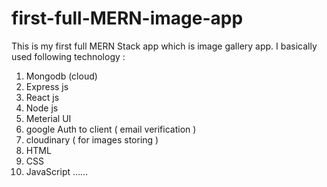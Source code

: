 # first-full-MERN-image-app
This is my first full MERN Stack app which is image gallery app.
I basically used following technology : 
1) Mongodb (cloud)
2) Express js
3) React js
4) Node js
5) Meterial UI
6) google Auth to client ( email verification )
7) cloudinary ( for images storing )
8) HTML
9) CSS
10) JavaScript ......
